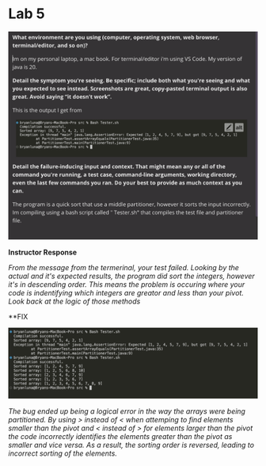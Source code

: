 # Lab 5

![Image](lab5.png)

**Instructor Response**

*From the message from the termerinal, your test failed.
Looking by the actual and it's expected results, the program did
sort the integers, however it's in descending order. 
This means the problem is occuring where your code is indentifying 
which integers are greator and less than your pivot. 
Look back at the logic of those methods*


**FIX

![Image](lab5fix.png)

*The bug ended up being a logical error in the way the arrays were being partitioned.
By using > instead of < when attemping to find elements smaller than the pivot and
< instead of > for elements larger than the pivot the code incorrectly identifies the elements 
greater than the pivot as smaller and vice versa. As a result, the sorting order is reversed,
leading to incorrect sorting of the elements.*
